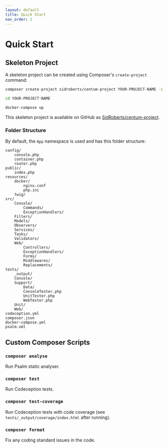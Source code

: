 ```yaml
---
layout: default
title: Quick Start
nav_order: 2
---
```




# Quick Start

## Skeleton Project

A skeleton project can be created using Composer's `create-project` command:

```bash
composer create-project sidroberts/centum-project YOUR-PROJECT-NAME -s dev

cd YOUR-PROJECT-NAME

docker-compose up
```

This skeleton project is available on GitHub as [SidRoberts/centum-project](https://github.com/SidRoberts/centum-project).



### Folder Structure

By default, the `App` namespace is used and has this folder structure:

```text
config/
    console.php
    container.php
    router.php
public/
    index.php
resources/
    docker/
        nginx.conf
        php.ini
    twig/
src/
    Console/
        Commands/
        ExceptionHandlers/
    Filters/
    Models/
    Observers/
    Services/
    Tasks/
    Validators/
    Web/
        Controllers/
        ExceptionHandlers/
        Forms/
        Middlewares/
        Replacements/
tests/
    _output/
    Console/
    Support/
        Data/
        ConsoleTester.php
        UnitTester.php
        WebTester.php
    Unit/
    Web/
codeception.yml
composer.json
docker-compose.yml
psalm.xml
```



## Custom Composer Scripts

### `composer analyse`

Run Psalm static analyser.

### `composer test`

Run Codeception tests.

### `composer test-coverage`

Run Codeception tests with code coverage (see `tests/_output/coverage/index.html` after running).

### `composer format`

Fix any coding standard issues in the code.
